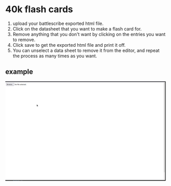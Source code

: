 # 40k flash cards
1. upload your battlescribe exported html file. 
2. Click on the datasheet that you want to make a flash card for.
3. Remove anything that you don't want by clicking on the entries you want to remove.
4. Click save to get the exported html file and print it off. 
5. You can unselect a data sheet to remove it from the editor, and repeat the process as many times as you want.  

## example
![alt text](https://raw.githubusercontent.com/markdhooper/40kflashcards/main/useage_example.gif "example")
